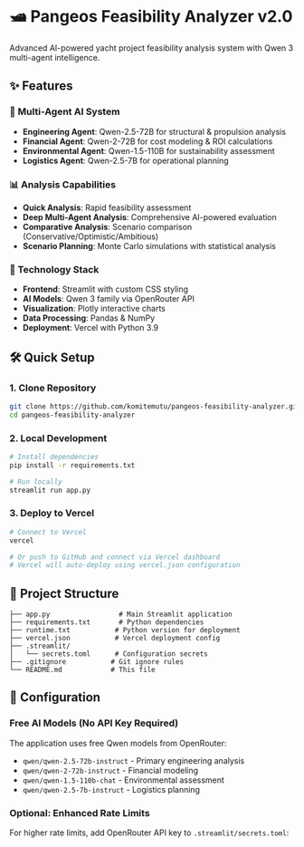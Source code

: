 # 🛥️ Pangeos Feasibility Analyzer v2.0

Advanced AI-powered yacht project feasibility analysis system with Qwen 3 multi-agent intelligence.

## ✨ Features

### 🤖 Multi-Agent AI System
- **Engineering Agent**: Qwen-2.5-72B for structural & propulsion analysis
- **Financial Agent**: Qwen-2-72B for cost modeling & ROI calculations  
- **Environmental Agent**: Qwen-1.5-110B for sustainability assessment
- **Logistics Agent**: Qwen-2.5-7B for operational planning

### 📊 Analysis Capabilities
- **Quick Analysis**: Rapid feasibility assessment
- **Deep Multi-Agent Analysis**: Comprehensive AI-powered evaluation
- **Comparative Analysis**: Scenario comparison (Conservative/Optimistic/Ambitious)
- **Scenario Planning**: Monte Carlo simulations with statistical analysis

### 🚀 Technology Stack
- **Frontend**: Streamlit with custom CSS styling
- **AI Models**: Qwen 3 family via OpenRouter API
- **Visualization**: Plotly interactive charts
- **Data Processing**: Pandas & NumPy
- **Deployment**: Vercel with Python 3.9

## 🛠️ Quick Setup

### 1. Clone Repository
```bash
git clone https://github.com/komitemutu/pangeos-feasibility-analyzer.git
cd pangeos-feasibility-analyzer
```

### 2. Local Development
```bash
# Install dependencies
pip install -r requirements.txt

# Run locally
streamlit run app.py
```

### 3. Deploy to Vercel
```bash
# Connect to Vercel
vercel

# Or push to GitHub and connect via Vercel dashboard
# Vercel will auto-deploy using vercel.json configuration
```

## 📁 Project Structure
```
├── app.py                 # Main Streamlit application
├── requirements.txt       # Python dependencies  
├── runtime.txt           # Python version for deployment
├── vercel.json           # Vercel deployment config
├── .streamlit/
│   └── secrets.toml      # Configuration secrets
├── .gitignore           # Git ignore rules
└── README.md            # This file
```

## 🔧 Configuration

### Free AI Models (No API Key Required)
The application uses free Qwen models from OpenRouter:
- `qwen/qwen-2.5-72b-instruct` - Primary engineering analysis
- `qwen/qwen-2-72b-instruct` - Financial modeling
- `qwen/qwen-1.5-110b-chat` - Environmental assessment  
- `qwen/qwen-2.5-7b-instruct` - Logistics planning

### Optional: Enhanced Rate Limits
For higher rate limits, add OpenRouter API key to `.streamlit/secrets.toml`:
